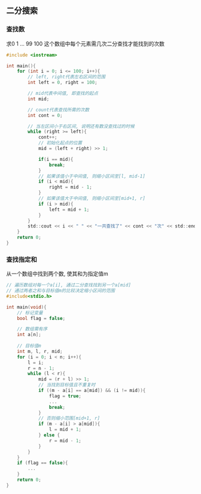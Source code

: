 <!--
 * @Description: 
 * @Version: 1.0
 * @Author: DaLao
 * @Email: dalao@xxx.com
 * @Date: 2021-11-16 23:14:50
 * @LastEditors: DaLao
 * @LastEditTime: 2022-09-11 18:12:27
-->

## 二分搜索


### 查找数

求0 1 ... 99 100 这个数组中每个元素需几次二分查找才能找到的次数

```c
#include <iostream>

int main(){
    for (int i = 0; i <= 100; i++){
        // left, right代表左右区间的范围
        int left = 0, right = 100;

        // mid代表中间值, 即查找的起点
        int mid;

        // count代表查找所需的次数
        int cont = 0;

        // 当左区间小于右区间, 说明还有数没查找过的时候
        while (right >= left){
            cont++;
            // 初始化起点的位置
            mid = (left + right) >> 1;

            if(i == mid){
                break;
            }
            // 如果该值小于中间值, 则缩小区间至[l, mid-1]
            if (i < mid){
                right = mid - 1;
            }
            // 如果该值大于中间值, 则缩小区间至[mid+1, r]
            if (i > mid){
                left = mid + 1;
            }
        }
        std::cout << i << " " << "一共查找了" << cont << "次" << std::endl;
    }
    return 0;
}
```


### 查找指定和


从一个数组中找到两个数, 使其和为指定值m

```c
// 遍历数组对每一个a[i], 通过二分查找找到另一个a[mid]
// 通过两者之和与目标值m的比较决定缩小区间的范围
#include<stdio.h>

int main(void){
    // 标记变量
    bool flag = false;

    // 数组需有序
    int a[n];
    
    // 目标值m
    int m, l, r, mid;
    for (i = 0; i < n; i++){
        l = i;
        r = n - 1;
        while (l < r){
            mid = (r + l) >> 1;
            // 当找到目标值且不重复时
            if ((m - a[i] == a[mid]) && (i != mid)){
                flag = true;
                ...
                break;
            }
            // 否则缩小范围[mid+1, r]
            if (m - a[i] > a[mid]){
                l = mid + 1;
            } else {
                r = mid - 1;
            }
        }
    }
    if (flag == false){
        ...
    }
    return 0;
}
```
